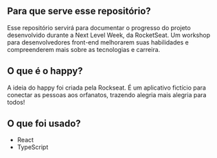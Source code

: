 ## Para que serve esse repositório?

Esse repositório servirá para documentar o progresso do projeto desenvolvido durante a Next Level Week, da RocketSeat. Um workshop para desenvolvedores front-end melhorarem suas habilidades e compreenderem mais sobre as tecnologias e carreira.

## O que é o happy?

A ideia do happy foi criada pela Rockseat. É um aplicativo fictício para conectar as pessoas aos orfanatos, trazendo alegria mais alegria para todos!

## O que foi usado?

- React
- TypeScript
